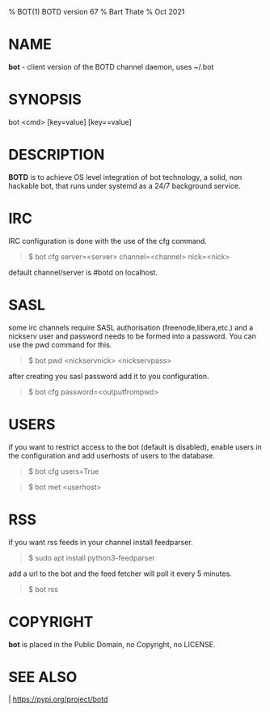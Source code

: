 % BOT(1) BOTD version 67
% Bart Thate 
% Oct 2021

# NAME

**bot** - client version of the BOTD channel daemon, uses ~/.bot

# SYNOPSIS

 bot \<cmd\> \[key=value\] \[key==value\] 
    
# DESCRIPTION

**BOTD** is to achieve OS level integration of bot technology, a solid,
non hackable bot, that runs under systemd as a 24/7 background service.

# IRC

IRC configuration is done with the use of the cfg command.

> $ bot cfg server=\<server\> channel=\<channel\> nick=\<nick\> 

default channel/server is #botd on localhost.

# SASL

some irc channels require SASL authorisation (freenode,libera,etc.) and
a nickserv user and password needs to be formed into a password. You can use
the pwd command for this.

> $ bot pwd \<nickservnick\> \<nickservpass\>

after creating you sasl password add it to you configuration.

> $ bot cfg password=\<outputfrompwd\>

# USERS

if you want to restrict access to the bot (default is disabled), enable
users in the configuration and add userhosts of users to the database.

> $ bot cfg users=True

> $ bot met \<userhost\>

# RSS

if you want rss feeds in your channel install feedparser.

> $ sudo apt install python3-feedparser

add a url to the bot and the feed fetcher will poll it every 5 minutes.

> $ bot rss <url>

# COPYRIGHT

**bot** is placed in the Public Domain, no Copyright, no LICENSE.

# SEE ALSO

| https://pypi.org/project/botd
